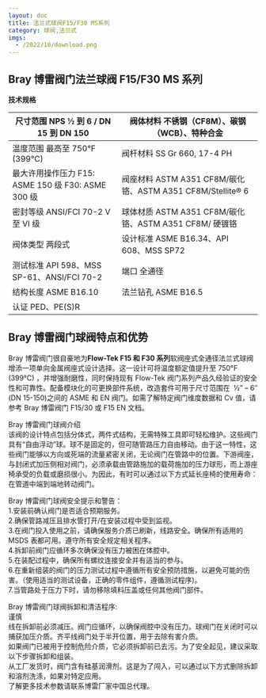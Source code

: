 ```yaml
---
layout: doc
title: 法兰式球阀F15/F30 MS系列
category: 球阀,法兰式
imgs:
  - /2022/10/download.png
---
```


## Bray 博雷阀门法兰球阀 F15/F30 MS 系列

**技术规格**

| 尺寸范围 NPS ½ 到 6 / DN 15 到 DN 150              | 阀体材料 不锈钢（CF8M）、碳钢（WCB）、特种合金              |
| -------------------------------------------------- | ----------------------------------------------------------- |
| 温度范围 最高至 750°F (399°C)                      | 阀杆材料 SS Gr 660, 17-4 PH                                 |
| 最大许用操作压力 F15: ASME 150 级 F30: ASME 300 级 | 阀座材料 ASTM A351 CF8M/碳化铬、ASTM A351 CF8M/Stellite® 6 |
| 密封等级 ANSI/FCI 70-2 V 至 VI 级                  | 球体材质 ASTM A351 CF8M/碳化铬、ASTM A351 CF8M/ 硬镀铬      |
| 阀体类型 两段式                                    | 设计标准 ASME B16.34、API 608、MSS SP72                     |
| 测试标准 API 598、MSS SP-61、ANSI/FCI 70-2         | 端口 全通径                                                 |
| 结构长度 ASME B16.10                               | 法兰钻孔 ASME B16.5                                         |
| 认证 PED、PE(S)R                                   |                                                             |

## Bray 博雷阀门球阀特点和优势

Bray 博雷阀门很自豪地为**Flow-Tek F15 和 F30 系列**软阀座式全通径法兰式球阀增添一项单向金属阀座式设计选择。这一设计可将温度额定值提升至 750°F (399°C) ，并增强耐磨性，同时保持现有 Flow-Tek 阀门系列产品久经验证的安全性和可靠性。配备模块化的可更换部件系统，改造套件可用于尺寸范围在  ½” – 6″ (DN 15-150)之间的 ASME 和 EN 阀门。如需了解特定阀门维度数据和 Cv 值，请参考 Bray 博雷阀门 F15/30 或 F15 EN 文档。

Bray 博雷阀门球阀介绍  
该阀的设计特点包括分体式，两件式结构，无需特殊工具即可轻松维护。这些阀门具有“自由浮动”球。球不是固定的，但可随管路压力自由移动。由于这一特性，这些阀门能够以方向或死端的流量紧密关闭，无论阀门在管路中的位置。下游阀座，与封闭式加压侧相对阀门，必须承载由管路施加的载荷施加的压力球形，而上游座椅承受的负载或磨损很小。为因此，有时可以通过以下方式延长座椅的使用寿命：在管道中端到端地转动阀门。

Bray 博雷阀门球阀安全提示和警告：  
1.安装前确认阀门是否适合预期服务。  
2.确保管路减压且排水管打开/在安装过程中受到监视。  
3.在阀门投入使用之前，请确保服务介质已刷新，线路安全。确保所有适用的 MSDS 表都可用。遵守所有安全规定相关程序。  
4.拆卸前阀门应循环多次确保没有压力被困在体腔中。  
5.在装配过程中，确保所有螺纹连接安全并有适当的参与。  
6.在重新组装的阀门的压力测试过程中遵循所有安全预防措施，以避免可能的伤害。（使用适当的测试设备，正确的零件组件，遵循测试程序)。  
7.当管路处于压力下时，请勿移除填料压盖或任何其他阀门部件。

Bray 博雷阀门球阀拆卸和清洁程序:  
谨慎  
线在拆卸前必须减压。阀门应循环，以确保阀腔中没有压力。球阀门在关闭时可以捕获加压介质。齐平线阀门处于半开位置，用于去除有害介质。  
如果阀门已被用于控制危险介质，它必须拆卸前已去污。为了安全起见，建议采取以下步骤拆卸和组装。  
从工厂发货时，阀门含有硅基润滑剂。这是为了闯入，可以通过以下方式删除拆卸和溶剂洗涤，如果对特定应用。  
了解更多技术参数请联系博雷厂家中国总代理。

